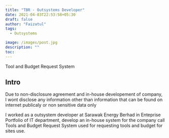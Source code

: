 ```yaml
---
title: "TBR - Outsystems Developer"
date: 2021-04-03T22:53:58+05:30
draft: false
author: "Faizatul"
tags:
  - Outsystems

image: /images/post.jpg
description: ""
toc: 
---
```


Tool and Budget Request System

## Intro

Due to non-disclosure agreement and in-house developement of company, I wont disclose any information other than information that can be found on internet publicaly or non sensitive data only

I worked as a outsystem developer at Sarawak Energy Berhad in Enteprise Portfolio of IT department, develop an in-house system for the company call Tools and Budget Request System used for requesting tools and budget for sites use.





